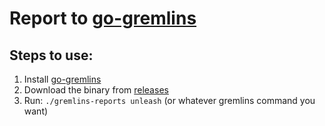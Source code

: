 # Report to [go-gremlins](https://github.com/go-gremlins/gremlins)

## Steps to use:
1. Install [go-gremlins](https://github.com/go-gremlins/gremlins)
2. Download the binary from [releases](https://github.com/pablotrianda/gremlins-report/releases/latest)
3. Run: `./gremlins-reports unleash` (or whatever gremlins command you want)
